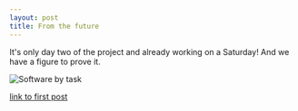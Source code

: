 ```yaml
---
layout: post
title: From the future
---
```


It's only day two of the project and already working on a Saturday! And we have a figure to prove it.

![Software by task](/test_website/assets/software_by_task.png)

[link to first post](/_posts/2021-11-12-first-post)
